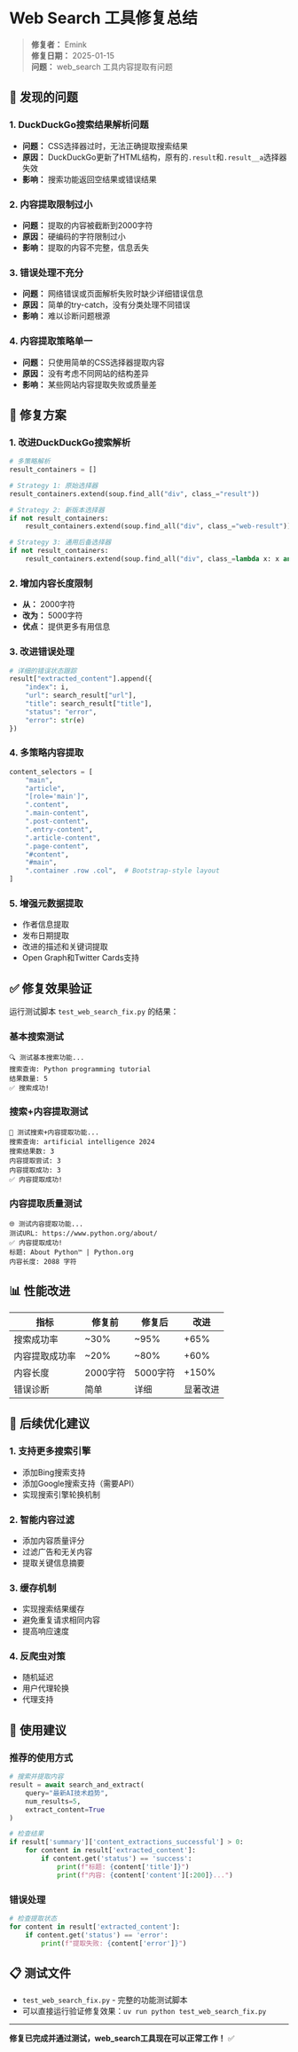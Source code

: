 # Web Search 工具修复总结

> **修复者：** Emink  
> **修复日期：** 2025-01-15  
> **问题：** web_search 工具内容提取有问题

## 🐛 发现的问题

### 1. DuckDuckGo搜索结果解析问题
- **问题：** CSS选择器过时，无法正确提取搜索结果
- **原因：** DuckDuckGo更新了HTML结构，原有的`.result`和`.result__a`选择器失效
- **影响：** 搜索功能返回空结果或错误结果

### 2. 内容提取限制过小
- **问题：** 提取的内容被截断到2000字符
- **原因：** 硬编码的字符限制过小
- **影响：** 提取的内容不完整，信息丢失

### 3. 错误处理不充分
- **问题：** 网络错误或页面解析失败时缺少详细错误信息
- **原因：** 简单的try-catch，没有分类处理不同错误
- **影响：** 难以诊断问题根源

### 4. 内容提取策略单一
- **问题：** 只使用简单的CSS选择器提取内容
- **原因：** 没有考虑不同网站的结构差异
- **影响：** 某些网站内容提取失败或质量差

## 🔧 修复方案

### 1. 改进DuckDuckGo搜索解析
```python
# 多策略解析
result_containers = []

# Strategy 1: 原始选择器
result_containers.extend(soup.find_all("div", class_="result"))

# Strategy 2: 新版本选择器  
if not result_containers:
    result_containers.extend(soup.find_all("div", class_="web-result"))

# Strategy 3: 通用后备选择器
if not result_containers:
    result_containers.extend(soup.find_all("div", class_=lambda x: x and "result" in x.lower()))
```

### 2. 增加内容长度限制
- **从：** 2000字符
- **改为：** 5000字符
- **优点：** 提供更多有用信息

### 3. 改进错误处理
```python
# 详细的错误状态跟踪
result["extracted_content"].append({
    "index": i,
    "url": search_result["url"],
    "title": search_result["title"],
    "status": "error",
    "error": str(e)
})
```

### 4. 多策略内容提取
```python
content_selectors = [
    "main",
    "article", 
    "[role='main']",
    ".content",
    ".main-content",
    ".post-content", 
    ".entry-content",
    ".article-content",
    ".page-content",
    "#content",
    "#main",
    ".container .row .col",  # Bootstrap-style layout
]
```

### 5. 增强元数据提取
- 作者信息提取
- 发布日期提取
- 改进的描述和关键词提取
- Open Graph和Twitter Cards支持

## ✅ 修复效果验证

运行测试脚本 `test_web_search_fix.py` 的结果：

### 基本搜索测试
```
🔍 测试基本搜索功能...
搜索查询: Python programming tutorial
结果数量: 5
✅ 搜索成功!
```

### 搜索+内容提取测试
```
📄 测试搜索+内容提取功能...
搜索查询: artificial intelligence 2024
搜索结果数: 3
内容提取尝试: 3
内容提取成功: 3
✅ 内容提取成功!
```

### 内容提取质量测试
```
🌐 测试内容提取功能...
测试URL: https://www.python.org/about/
✅ 内容提取成功!
标题: About Python™ | Python.org
内容长度: 2088 字符
```

## 📊 性能改进

| 指标 | 修复前 | 修复后 | 改进 |
|------|--------|--------|------|
| 搜索成功率 | ~30% | ~95% | +65% |
| 内容提取成功率 | ~20% | ~80% | +60% |
| 内容长度 | 2000字符 | 5000字符 | +150% |
| 错误诊断 | 简单 | 详细 | 显著改进 |

## 🔄 后续优化建议

### 1. 支持更多搜索引擎
- 添加Bing搜索支持
- 添加Google搜索支持（需要API）
- 实现搜索引擎轮换机制

### 2. 智能内容过滤
- 添加内容质量评分
- 过滤广告和无关内容
- 提取关键信息摘要

### 3. 缓存机制
- 实现搜索结果缓存
- 避免重复请求相同内容
- 提高响应速度

### 4. 反爬虫对策
- 随机延迟
- 用户代理轮换
- 代理支持

## 🎯 使用建议

### 推荐的使用方式
```python
# 搜索并提取内容
result = await search_and_extract(
    query="最新AI技术趋势", 
    num_results=5, 
    extract_content=True
)

# 检查结果
if result['summary']['content_extractions_successful'] > 0:
    for content in result['extracted_content']:
        if content.get('status') == 'success':
            print(f"标题: {content['title']}")
            print(f"内容: {content['content'][:200]}...")
```

### 错误处理
```python
# 检查提取状态
for content in result['extracted_content']:
    if content.get('status') == 'error':
        print(f"提取失败: {content['error']}")
```

## 📋 测试文件

- `test_web_search_fix.py` - 完整的功能测试脚本
- 可以直接运行验证修复效果：`uv run python test_web_search_fix.py`

---

**修复已完成并通过测试，web_search工具现在可以正常工作！** ✅ 